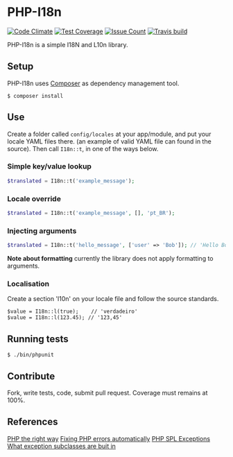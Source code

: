# PHP-I18n

[![Code Climate](https://codeclimate.com/github/robotdance/php-i18n/badges/gpa.svg)](https://codeclimate.com/github/robotdance/php-i18n)
[![Test Coverage](https://codeclimate.com/github/robotdance/php-i18n/badges/coverage.svg)](https://codeclimate.com/github/robotdance/php-i18n/coverage)
[![Issue Count](https://codeclimate.com/github/robotdance/php-i18n/badges/issue_count.svg)](https://codeclimate.com/github/robotdance/php-i18n)
[![Travis build](https://travis-ci.org/robotdance/php-i18n.svg?branch=master)](https://travis-ci.org/robotdance/php-i18n.svg?branch=master)

PHP-I18n is a simple I18N and L10n library.

## Setup

PHP-I18n uses [Composer](http://getcomposer.org) as dependency management tool.

`$ composer install`

## Use

Create a folder called `config/locales` at your app/module, and put your locale YAML files there.
(an example of valid YAML file can found in the source). Then call `I18n::t`, in one of the ways below.

### Simple key/value lookup
```php
$translated = I18n::t('example_message');
```

### Locale override
```php
$translated = I18n::t('example_message', [], 'pt_BR');
```

### Injecting arguments
```php
$translated = I18n::t('hello_message', ['user' => 'Bob']); // 'Hello Bob'
```
**Note about formatting** currently the library does not apply formatting to arguments.

### Localisation

Create a section 'l10n' on your locale file and follow the source standards.

```
$value = I18n::l(true);    // 'verdadeiro'
$value = I18n::l(123.45); // '123,45'
```

## Running tests

`$ ./bin/phpunit`

## Contribute

Fork, write tests, code, submit pull request. Coverage must remains at 100%.

## References

[PHP the right way](http://www.phptherightway.com)
[Fixing PHP errors automatically](https://github.com/squizlabs/PHP_CodeSniffer/wiki/Fixing-Errors-Automatically)
[PHP SPL Exceptions](http://www.php.net/manual/en/spl.exceptions.php)
[What exception subclasses are buit in](http://stackoverflow.com/questions/10838257/what-exception-subclasses-are-built-into-php)
